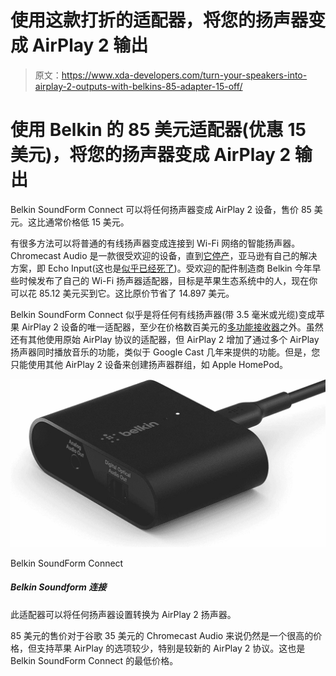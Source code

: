 # 使用这款打折的适配器，将您的扬声器变成 AirPlay 2 输出

> 原文：<https://www.xda-developers.com/turn-your-speakers-into-airplay-2-outputs-with-belkins-85-adapter-15-off/>

# 使用 Belkin 的 85 美元适配器(优惠 15 美元)，将您的扬声器变成 AirPlay 2 输出

Belkin SoundForm Connect 可以将任何扬声器变成 AirPlay 2 设备，售价 85 美元。这比通常价格低 15 美元。

有很多方法可以将普通的有线扬声器变成连接到 Wi-Fi 网络的智能扬声器。Chromecast Audio 是一款很受欢迎的设备，直到[它停产](https://www.xda-developers.com/google-discontinuing-chromecast-audio/)，亚马逊有自己的解决方案，即 Echo Input(这也是[似乎已经死了](https://www.amazon.com/Echo-Input-Bring-Alexa-speaker/dp/B07BFRHZLB?tag=xda-6t8lf4f-20&ascsubtag=UUxdaUeUpU5430&asc_refurl=https%3A%2F%2Fwww.xda-developers.com%2Fturn-your-speakers-into-airplay-2-outputs-with-belkins-85-adapter-15-off%2F&asc_campaign=Short-Term))。受欢迎的配件制造商 Belkin 今年早些时候发布了自己的 Wi-Fi 扬声器适配器，目标是苹果生态系统中的人，现在你可以花 85.12 美元买到它。这比原价节省了 14.897 美元。

Belkin SoundForm Connect 似乎是将任何有线扬声器(带 3.5 毫米或光缆)变成苹果 AirPlay 2 设备的唯一适配器，至少在价格数百美元的[多功能接收器](https://www.amazon.com/Onkyo-TX-NR595-Receiver-Compatible-Enabled/dp/B07SY4KC38?tag=xda-6t8lf4f-20&ascsubtag=UUxdaUeUpU5430&asc_refurl=https%3A%2F%2Fwww.xda-developers.com%2Fturn-your-speakers-into-airplay-2-outputs-with-belkins-85-adapter-15-off%2F&asc_campaign=Short-Term)之外。虽然还有其他使用原始 AirPlay 协议的适配器，但 AirPlay 2 增加了通过多个 AirPlay 扬声器同时播放音乐的功能，类似于 Google Cast 几年来提供的功能。但是，您只能使用其他 AirPlay 2 设备来创建扬声器群组，如 Apple HomePod。

 <picture>![This adapter can turn any speaker setup into an AirPlay 2 speaker.](img/0b9a763416ad3a71cc2c34ce0db0db0b.png)</picture> 

Belkin SoundForm Connect

##### Belkin Soundform 连接

此适配器可以将任何扬声器设置转换为 AirPlay 2 扬声器。

85 美元的售价对于谷歌 35 美元的 Chromecast Audio 来说仍然是一个很高的价格，但支持苹果 AirPlay 的选项较少，特别是较新的 AirPlay 2 协议。这也是 Belkin SoundForm Connect 的最低价格。